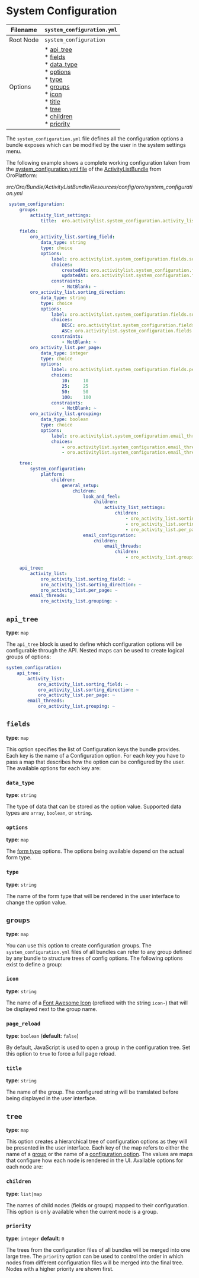 <a id="ref-format-system-configuration"></a>

# System Configuration

| Filename   | `system_configuration.yml`                                                                                                                                                                              |
|------------|---------------------------------------------------------------------------------------------------------------------------------------------------------------------------------------------------------|
| Root Node  | `system_configuration`                                                                                                                                                                                  |
| Options    | * [api_tree]()<br/>* [fields]()<br/>  * [data_type]()<br/>  * [options]()<br/>  * [type]()<br/>* [groups]()<br/>  * [icon]()<br/>  * [title]()<br/>* [tree]()<br/>  * [children]()<br/>  * [priority]() |

The `system_configuration.yml` file defines all the configuration options a bundle exposes which
can be modified by the user in the system settings menu.

The following example shows a complete working configuration taken from the <a href="https://github.com/oroinc/platform/blob/master/src/Oro/Bundle/ActivityListBundle/Resources/config/oro/system_configuration.yml" target="_blank">system_configuration.yml file</a>
of the <a href="https://github.com/oroinc/platform/tree/master/src/Oro/Bundle/ActivityListBundle" target="_blank">ActivityListBundle</a> from OroPlatform:

*src/Oro/Bundle/ActivityListBundle/Resources/config/oro/system_configuration.yml*
```yaml
 system_configuration:
     groups:
         activity_list_settings:
             title:  oro.activitylist.system_configuration.activity_list.label

     fields:
         oro_activity_list.sorting_field:
             data_type: string
             type: choice
             options:
                 label: oro.activitylist.system_configuration.fields.sorting_field.label
                 choices:
                     createdAt: oro.activitylist.system_configuration.fields.sorting_field.choices.createdAt
                     updatedAt: oro.activitylist.system_configuration.fields.sorting_field.choices.updatedAt
                 constraints:
                     - NotBlank: ~
         oro_activity_list.sorting_direction:
             data_type: string
             type: choice
             options:
                 label: oro.activitylist.system_configuration.fields.sorting_direction.label
                 choices:
                     DESC: oro.activitylist.system_configuration.fields.sorting_direction.choices.DESC
                     ASC: oro.activitylist.system_configuration.fields.sorting_direction.choices.ASC
                 constraints:
                     - NotBlank: ~
         oro_activity_list.per_page:
             data_type: integer
             type: choice
             options:
                 label: oro.activitylist.system_configuration.fields.per_page.label
                 choices:
                     10:     10
                     25:     25
                     50:     50
                     100:    100
                 constraints:
                     - NotBlank: ~
         oro_activity_list.grouping:
             data_type: boolean
             type: choice
             options:
                 label: oro.activitylist.system_configuration.email_threads.use_threads_in_activities.label
                 choices:
                     - oro.activitylist.system_configuration.email_threads.use_threads_in_activities.choices.non_threaded.label
                     - oro.activitylist.system_configuration.email_threads.use_threads_in_activities.choices.threaded.label

     tree:
         system_configuration:
             platform:
                 children:
                     general_setup:
                         children:
                             look_and_feel:
                                 children:
                                     activity_list_settings:
                                         children:
                                             - oro_activity_list.sorting_field
                                             - oro_activity_list.sorting_direction
                                             - oro_activity_list.per_page
                             email_configuration:
                                 children:
                                     email_threads:
                                         children:
                                             - oro_activity_list.grouping

     api_tree:
         activity_list:
             oro_activity_list.sorting_field: ~
             oro_activity_list.sorting_direction: ~
             oro_activity_list.per_page: ~
         email_threads:
             oro_activity_list.grouping: ~
```

## `api_tree`

**type**: `map`

The `api_tree` block is used to define which configuration options will be configurable through
the API. Nested maps can be used to create logical groups of options:

```yaml
system_configuration:
    api_tree:
        activity_list:
            oro_activity_list.sorting_field: ~
            oro_activity_list.sorting_direction: ~
            oro_activity_list.per_page: ~
        email_threads:
            oro_activity_list.grouping: ~
```

<a id="reference-format-system-configuration-fields"></a>

## `fields`

**type**: `map`

This option specifies the list of Configuration keys the bundle provides. Each key is the name of
a Configuration option. For each key you have to pass a map that describes how the option can be
configured by the user. The available options for each key are:

### `data_type`

**type**: `string`

The type of data that can be stored as the option value. Supported data types are `array`,
`boolean`, or `string`.

### `options`

**type**: `map`

The [form type](#reference-format-system-configuration-type) options. The options being
available depend on the actual form type.

<a id="reference-format-system-configuration-type"></a>

### `type`

**type**: `string`

The name of the form type that will be rendered in the user interface to change the option value.

<a id="reference-format-system-configuration-groups"></a>

## `groups`

**type**: `map`

You can use this option to create configuration groups. The `system_configuration.yml` files of
all bundles can refer to any group defined by any bundle to structure trees of config options. The
following options exist to define a group:

### `icon`

**type**: `string`

The name of a <a href="https://fontawesome.com/icons?from=io" target="_blank">Font Awesome Icon</a> (prefixed with the string `icon-`) that will be displayed next
to the group name.

### `page_reload`

**type**: `boolean` (**default**: `false`)

By default, JavaScript is used to open a group in the configuration tree. Set this option to
`true` to force a full page reload.

### `title`

**type**: `string`

The name of the group. The configured string will be translated before being displayed in the user
interface.

## `tree`

**type**: `map`

This option creates a hierarchical tree of configuration options as they will be presented in the
user interface. Each key of the map refers to either the name of a
[group](#reference-format-system-configuration-groups) or the name of
a [configuration option](#reference-format-system-configuration-fields). The values are maps
that configure how each node is rendered in the UI. Available options for each node are:

### `children`

**type**: `list|map`

The names of child nodes (fields or groups) mapped to their configuration. This option is only
available when the current node is a group.

### `priority`

**type**: `integer` **default**: `0`

The trees from the configuration files of all bundles will be merged into one large tree. The
`priority` option can be used to control the order in which nodes from different configuration
files will be merged into the final tree. Nodes with a higher priority are shown first.

<!-- Frontend -->
